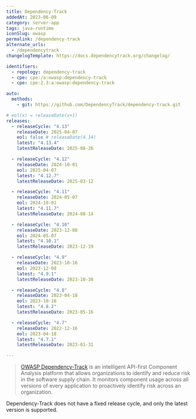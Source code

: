 ```yaml
---
title: Dependency-Track
addedAt: 2023-06-09
category: server-app
tags: java-runtime
iconSlug: owasp
permalink: /dependency-track
alternate_urls:
  - /dependencytrack
changelogTemplate: https://docs.dependencytrack.org/changelog/

identifiers:
  - repology: dependency-track
  - cpe: cpe:/a:owasp:dependency-track
  - cpe: cpe:2.3:a:owasp:dependency-track

auto:
  methods:
    - git: https://github.com/DependencyTrack/dependency-track.git

# eol(x) = releaseDate(x+1)
releases:
  - releaseCycle: "4.13"
    releaseDate: 2025-04-07
    eol: false # releaseDate(4.14)
    latest: "4.13.4"
    latestReleaseDate: 2025-08-26

  - releaseCycle: "4.12"
    releaseDate: 2024-10-01
    eol: 2025-04-07
    latest: "4.12.7"
    latestReleaseDate: 2025-03-12

  - releaseCycle: "4.11"
    releaseDate: 2024-05-07
    eol: 2024-10-01
    latest: "4.11.7"
    latestReleaseDate: 2024-08-14

  - releaseCycle: "4.10"
    releaseDate: 2023-12-08
    eol: 2024-05-07
    latest: "4.10.1"
    latestReleaseDate: 2023-12-19

  - releaseCycle: "4.9"
    releaseDate: 2023-10-16
    eol: 2023-12-08
    latest: "4.9.1"
    latestReleaseDate: 2023-10-30

  - releaseCycle: "4.8"
    releaseDate: 2023-04-18
    eol: 2023-10-16
    latest: "4.8.2"
    latestReleaseDate: 2023-05-16

  - releaseCycle: "4.7"
    releaseDate: 2022-12-16
    eol: 2023-04-18
    latest: "4.7.1"
    latestReleaseDate: 2023-01-31

---
```


> [OWASP Dependency-Track](https://dependencytrack.org/) is an intelligent API-first Component
> Analysis platform that allows organizations to identify and reduce risk in the software supply
> chain. It monitors component usage across all versions of every application to
> proactively identify risk across an organization.

Dependency-Track does not have a fixed release cycle, and only the latest version is supported.

